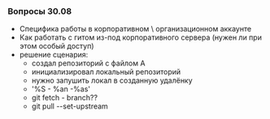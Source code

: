### Вопросы 30.08
- Специфика работы в корпоративном \ организационном аккаунте
- Как работать с гитом из-под корпоративного сервера (нужен ли при этом особый доступ)
- решение сценария:
    - создал репозиторий с файлом А
    - инициализировал локальный репозиторий
    - нужно запушить локал в созданную удалёнку
    - '%S - %an -%as'
    - git fetch <remote> - branch??
    - git pull --set-upstream
  